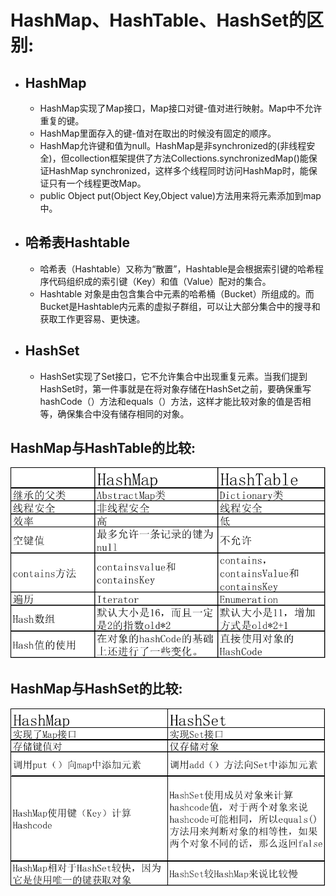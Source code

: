 # HashMap、HashTable、HashSet的区别:

- ## HashMap

  - HashMap实现了Map接口，Map接口对键-值对进行映射。Map中不允许重复的键。
  - HashMap里面存入的键-值对在取出的时候没有固定的顺序。
  - HashMap允许键和值为null。HashMap是非synchronized的(非线程安全)，但collection框架提供了方法Collections.synchronizedMap()能保证HashMap synchronized，这样多个线程同时访问HashMap时，能保证只有一个线程更改Map。
  - public Object put(Object Key,Object value)方法用来将元素添加到map中。

- ## 哈希表Hashtable

  - 哈希表（Hashtable）又称为“散置”，Hashtable是会根据索引键的哈希程序代码组织成的索引键（Key）和值（Value）配对的集合。
  - Hashtable 对象是由包含集合中元素的哈希桶（Bucket）所组成的。而Bucket是Hashtable内元素的虚拟子群组，可以让大部分集合中的搜寻和获取工作更容易、更快速。

- ## HashSet

  - HashSet实现了Set接口，它不允许集合中出现重复元素。当我们提到HashSet时，第一件事就是在将对象存储在HashSet之前，要确保重写hashCode（）方法和equals（）方法，这样才能比较对象的值是否相等，确保集合中没有储存相同的对象。

## HashMap与HashTable的比较:

![image-20221005145533156](images/image-20221005145533156.png)

## HashMap与HashSet的比较:

![image-20221005145739540](images/image-20221005145739540.png)